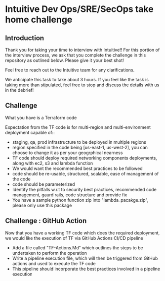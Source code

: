 # Intuitive Dev Ops/SRE/SecOps take home challenge

## Introduction

Thank you for taking your time to interview with Intuitive!! For this portion of the interview process, we ask that you complete the challenge in this repository as outlined below. Please give it your best shot!

Feel free to reach out to the Intuitive team for any clarifications.

We anticipate this task to take about 3 hours. If you feel like the task is taking more than stipulated, feel free to stop and discuss the details with us in the debrief!

## Challenge

What you have is a Terraform code

Expectation from the TF code is for multi-region and multi-environment deployment capable of::

- staging, qa, prod infrastructure to be deployed in multiple regions
- region specified in the code being [us-east-1, us-west-2], you can choose to change it as per your geogrphical nearness
- TF code should deploy required networking components deployments, along with ec2, s3 and lambda function
- We would want the recommended best practices to be followed
- code should be re-usable, structured, scalable, ease of management of the code
- code should be parameterized
- Identify the pitfalls w.r.t to security best practices, recommended code management, gaurd rails, code structure and provide fix
- You have a sample python function zip into "lambda_pacakge.zip", please only use this package

## Challenge : GitHub Action

Now that you have a working TF code which does the required deployment, we would like the execution of TF via GitHub Actions CI/CD pipeline

- Add a file called "TF-Actions.Md" which outlines the steps to be undertaken to perform the operation
- Write a pipeline execution file, which will then be triggered from GitHub actions and used to execute the TF code
- This pipeline should incorporate the best practices involved in a pipeline execution
